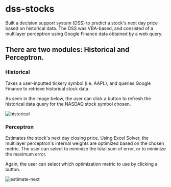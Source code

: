 # dss-stocks
Built a decision support system (DSS) to predict a stock's next day price based on historical data. The DSS was VBA-based, and consisted of a multilayer perceptron using Google Finance data obtained by a web query. 

## There are two modules: Historical and Perceptron.

### Historical
Takes a user-inputted tickery symbol (i.e. AAPL), and queries Google Finance to retrieve historical stock data.

As seen in the image below, the user can click a button to refresh the historical data query for the NASDAQ stock symbol chosen.

![historical](https://user-images.githubusercontent.com/16723379/40272632-643bfa4c-5b7e-11e8-984e-5ef259fdb0f2.PNG)





### Perceptron 
Estimates the stock's next day closing price. Using Excel Solver, the multilayer perceptron's internal weights are optimized based on the chosen metric. The user can select to minimize the total sum of error, or to minimize the maximum error.

Again, the user can select which optimization metric to use by clicking a button.

[](url)
![estimate-next](https://user-images.githubusercontent.com/16723379/40272616-3d7f2eec-5b7e-11e8-9341-fef12fd2860b.PNG)
